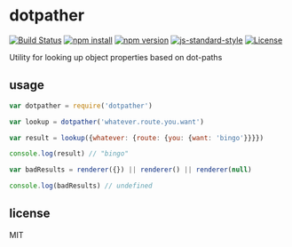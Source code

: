 # dotpather

[![Build Status](http://img.shields.io/travis/jarofghosts/dotpather.svg?style=flat-square)](https://travis-ci.org/jarofghosts/dotpather)
[![npm install](http://img.shields.io/npm/dm/dotpather.svg?style=flat-square)](https://www.npmjs.org/package/dotpather)
[![npm version](https://img.shields.io/npm/v/dotpather.svg?style=flat-square)](https://www.npmjs.org/package/dotpather)
[![js-standard-style](https://img.shields.io/badge/code%20style-standard-brightgreen.svg?style=flat-square)](https://github.com/feross/standard)
[![License](https://img.shields.io/npm/l/dotpather.svg?style=flat-square)](https://github.com/jarofghosts/dotpather/blob/master/LICENSE)

Utility for looking up object properties based on dot-paths

## usage

```js
var dotpather = require('dotpather')

var lookup = dotpather('whatever.route.you.want')

var result = lookup({whatever: {route: {you: {want: 'bingo'}}}})

console.log(result) // "bingo"

var badResults = renderer({}) || renderer() || renderer(null)

console.log(badResults) // undefined
```

## license

MIT
